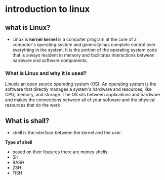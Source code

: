 # introduction to linux

## what is Linux?

* Linux is **kernel**
     **kernel** is a computer program at the core of a computer's operating system and generally has complete control over everything in the system. It is the portion of the operating system code that is always resident in memory and facilitates interactions between hardware and software components.

### What is Linux and why it is used?

Linuxis an open source operating system (OS). An operating system is the software that directly manages a system's hardware and resources, like CPU, memory, and storage. The OS sits between applications and hardware and makes the connections between all of your software and the physical resources that do the work

## What is shall?

* shell is the interface between the kernel and the user.

**Type of shell**

* based on their features there are money shells:
* SH
* BASH
* ZSH
* FISH

